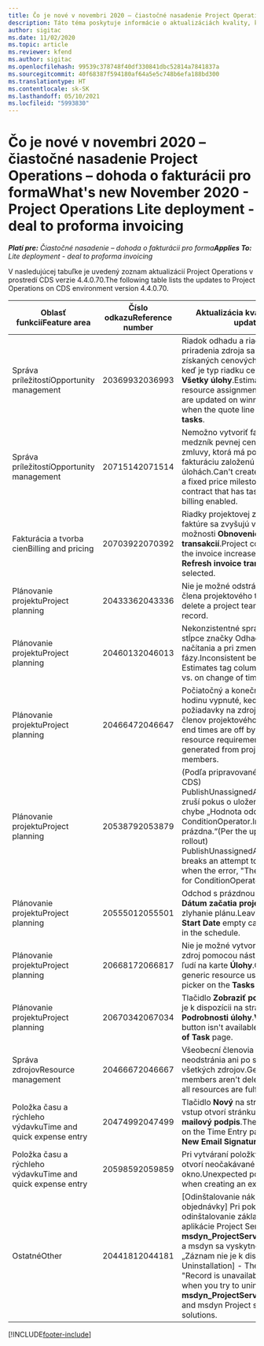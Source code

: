 ```yaml
---
title: Čo je nové v novembri 2020 – čiastočné nasadenie Project Operations – dohoda o fakturácii pro forma
description: Táto téma poskytuje informácie o aktualizáciách kvality, ktoré sú k dispozícii v čiastočnom nasadení Project Operations – dohoda o fakturácii pro forma z novembra 2020.
author: sigitac
ms.date: 11/02/2020
ms.topic: article
ms.reviewer: kfend
ms.author: sigitac
ms.openlocfilehash: 99539c378748f40df330841dbc52814a7841837a
ms.sourcegitcommit: 40f68387f594180af64a5e5c748b6efa188bd300
ms.translationtype: HT
ms.contentlocale: sk-SK
ms.lasthandoff: 05/10/2021
ms.locfileid: "5993830"
---
```

# <a name="whats-new-november-2020---project-operations-lite-deployment---deal-to-proforma-invoicing"></a><span data-ttu-id="23168-103">Čo je nové v novembri 2020 – čiastočné nasadenie Project Operations – dohoda o fakturácii pro forma</span><span class="sxs-lookup"><span data-stu-id="23168-103">What's new November 2020 - Project Operations Lite deployment - deal to proforma invoicing</span></span>

<span data-ttu-id="23168-104">_**Platí pre:** Čiastočné nasadenie – dohoda o fakturácii pro forma_</span><span class="sxs-lookup"><span data-stu-id="23168-104">_**Applies To:** Lite deployment - deal to proforma invoicing_</span></span>

<span data-ttu-id="23168-105">V nasledujúcej tabuľke je uvedený zoznam aktualizácií Project Operations v prostredí CDS verzie 4.4.0.70.</span><span class="sxs-lookup"><span data-stu-id="23168-105">The following table lists the updates to Project Operations on CDS environment version 4.4.0.70.</span></span>

| <span data-ttu-id="23168-106">Oblasť funkcií</span><span class="sxs-lookup"><span data-stu-id="23168-106">Feature area</span></span>                 | <span data-ttu-id="23168-107">Číslo odkazu</span><span class="sxs-lookup"><span data-stu-id="23168-107">Reference number</span></span> | <span data-ttu-id="23168-108">Aktualizácia kvality</span><span class="sxs-lookup"><span data-stu-id="23168-108">Quality update</span></span>                                                                                                                                                                    |
|------------------------------|------------------|-----------------------------------------------------------------------------------------------------------------------------------------------------------------------------------|
| <span data-ttu-id="23168-109"> Správa príležitostí</span><span class="sxs-lookup"><span data-stu-id="23168-109">Opportunity management</span></span>       | <span data-ttu-id="23168-110">2036993</span><span class="sxs-lookup"><span data-stu-id="23168-110">2036993</span></span>          | <span data-ttu-id="23168-111">Riadok odhadu a riadky zmlúv priradenia zdroja sa aktualizujú v získaných cenových ponukách, keď je typ riadku cenovej ponuky **Všetky úlohy**.</span><span class="sxs-lookup"><span data-stu-id="23168-111">Estimate line and resource   assignment contract lines are updated on winning quotes when the quote line   type is **All tasks**.</span></span>                                                 |
| <span data-ttu-id="23168-112"> Správa príležitostí</span><span class="sxs-lookup"><span data-stu-id="23168-112">Opportunity management</span></span>       | <span data-ttu-id="23168-113">2071514</span><span class="sxs-lookup"><span data-stu-id="23168-113">2071514</span></span>          | <span data-ttu-id="23168-114">Nemožno vytvoriť faktúru za medzník pevnej ceny v prípade zmluvy, ktorá má povolenú fakturáciu založenú na úlohách.</span><span class="sxs-lookup"><span data-stu-id="23168-114">Can't create an invoice for a   fixed price milestone on a contract that has task-based billing enabled.</span></span>                                                                          |
| <span data-ttu-id="23168-115">Fakturácia a tvorba cien</span><span class="sxs-lookup"><span data-stu-id="23168-115">Billing and pricing</span></span>          | <span data-ttu-id="23168-116">2070392</span><span class="sxs-lookup"><span data-stu-id="23168-116">2070392</span></span>          | <span data-ttu-id="23168-117">Riadky projektovej zmluvy na faktúre sa zvyšujú vždy po výbere možnosti **Obnovenie fakturačných transakcií**.</span><span class="sxs-lookup"><span data-stu-id="23168-117">Project contract lines on the   invoice increase every time **Refresh invoice transactions** is   selected.</span></span>                                                                       |
| <span data-ttu-id="23168-118">Plánovanie projektu</span><span class="sxs-lookup"><span data-stu-id="23168-118">Project planning</span></span>             | <span data-ttu-id="23168-119">2043336</span><span class="sxs-lookup"><span data-stu-id="23168-119">2043336</span></span>          | <span data-ttu-id="23168-120">Nie je možné odstrániť záznam člena projektového tímu.</span><span class="sxs-lookup"><span data-stu-id="23168-120">Unable to delete a project team member record.</span></span>                                                                                                                                    |
| <span data-ttu-id="23168-121">Plánovanie projektu</span><span class="sxs-lookup"><span data-stu-id="23168-121">Project planning</span></span>             | <span data-ttu-id="23168-122">2046013</span><span class="sxs-lookup"><span data-stu-id="23168-122">2046013</span></span>          | <span data-ttu-id="23168-123">Nekonzistentné správanie pre stĺpce značky Odhady počas načítania a pri zmene typu časovej fázy.</span><span class="sxs-lookup"><span data-stu-id="23168-123">Inconsistent behavior for   Estimates tag columns during load vs. on change of time-phase type.</span></span>                                                                                   |
| <span data-ttu-id="23168-124">Plánovanie projektu</span><span class="sxs-lookup"><span data-stu-id="23168-124">Project planning</span></span>             | <span data-ttu-id="23168-125">2046647</span><span class="sxs-lookup"><span data-stu-id="23168-125">2046647</span></span>          | <span data-ttu-id="23168-126">Počiatočný a konečný čas sú o hodinu vypnuté, keď sa požiadavky na zdroje generujú od členov projektového tímu.</span><span class="sxs-lookup"><span data-stu-id="23168-126">Start and end times are off by   an hour when resource requirements are generated from project team members.</span></span>                                                                      |
| <span data-ttu-id="23168-127">Plánovanie projektu</span><span class="sxs-lookup"><span data-stu-id="23168-127">Project planning</span></span>             | <span data-ttu-id="23168-128">2053879</span><span class="sxs-lookup"><span data-stu-id="23168-128">2053879</span></span>          | <span data-ttu-id="23168-129">(Podľa pripravovaného zavádzania CDS) PublishUnassignedAssignments zruší pokus o uloženie úlohy pri chybe „Hodnota odovzdaná pre ConditionOperator.In je prázdna.“</span><span class="sxs-lookup"><span data-stu-id="23168-129">(Per the upcoming CDS   rollout)   PublishUnassignedAssignments   breaks an attempt to save a task when  the error, "The   value passed for ConditionOperator.In is   empty."</span></span> |
| <span data-ttu-id="23168-130">Plánovanie projektu</span><span class="sxs-lookup"><span data-stu-id="23168-130">Project planning</span></span>             | <span data-ttu-id="23168-131">2055501</span><span class="sxs-lookup"><span data-stu-id="23168-131">2055501</span></span>          | <span data-ttu-id="23168-132">Odchod s prázdnou hodnotou **Dátum začatia projektu** spôsobí zlyhanie plánu.</span><span class="sxs-lookup"><span data-stu-id="23168-132">Leaving the **Project Start   Date** empty causes a failure in the schedule.</span></span>                                                                                                      |
| <span data-ttu-id="23168-133">Plánovanie projektu</span><span class="sxs-lookup"><span data-stu-id="23168-133">Project planning</span></span>             | <span data-ttu-id="23168-134">2066817</span><span class="sxs-lookup"><span data-stu-id="23168-134">2066817</span></span>          | <span data-ttu-id="23168-135">Nie je možné vytvoriť všeobecný zdroj pomocou nástroja na výber ľudí na karte **Úlohy**.</span><span class="sxs-lookup"><span data-stu-id="23168-135">Can't create a generic   resource   using the people picker on   the **Tasks** tab.</span></span>                                                                                               |
| <span data-ttu-id="23168-136">Plánovanie projektu</span><span class="sxs-lookup"><span data-stu-id="23168-136">Project planning</span></span>             | <span data-ttu-id="23168-137">2067034</span><span class="sxs-lookup"><span data-stu-id="23168-137">2067034</span></span>          | <span data-ttu-id="23168-138">Tlačidlo **Zobraziť podrobnosti** nie je k dispozícii na stránke **Podrobnosti úlohy**.</span><span class="sxs-lookup"><span data-stu-id="23168-138">**View Details** button isn't available on the **Details of Task** page.</span></span>                                                                                                         |
| <span data-ttu-id="23168-139">Správa zdrojov</span><span class="sxs-lookup"><span data-stu-id="23168-139">Resource management</span></span>          | <span data-ttu-id="23168-140">2046667</span><span class="sxs-lookup"><span data-stu-id="23168-140">2046667</span></span>          | <span data-ttu-id="23168-141">Všeobecní členovia tímu sa neodstránia ani po splnení všetkých zdrojov.</span><span class="sxs-lookup"><span data-stu-id="23168-141">Generic team members aren't   deleted even after all resources are fulfilled.</span></span>                                                                                                     |
| <span data-ttu-id="23168-142">Položka času a rýchleho výdavku</span><span class="sxs-lookup"><span data-stu-id="23168-142">Time and quick expense entry</span></span> | <span data-ttu-id="23168-143">2047499</span><span class="sxs-lookup"><span data-stu-id="23168-143">2047499</span></span>          | <span data-ttu-id="23168-144">Tlačidlo **Nový** na stránke Časový vstup otvorí stránku **Nový e-mailový podpis**.</span><span class="sxs-lookup"><span data-stu-id="23168-144">The **New** button on the Time   Entry page opens the **New Email Signature** page.</span></span>                                                                                               |
| <span data-ttu-id="23168-145">Položka času a rýchleho výdavku</span><span class="sxs-lookup"><span data-stu-id="23168-145">Time and quick expense entry</span></span> | <span data-ttu-id="23168-146">2059859</span><span class="sxs-lookup"><span data-stu-id="23168-146">2059859</span></span>          | <span data-ttu-id="23168-147">Pri vytváraní položky výdavkov sa otvorí neočakávané vyskakovacie okno.</span><span class="sxs-lookup"><span data-stu-id="23168-147">Unexpected   pop-up opens when creating an expense entry.</span></span>                                                                                                                         |
| <span data-ttu-id="23168-148">Ostatné</span><span class="sxs-lookup"><span data-stu-id="23168-148">Other</span></span>                        | <span data-ttu-id="23168-149">2044181</span><span class="sxs-lookup"><span data-stu-id="23168-149">2044181</span></span>          | <span data-ttu-id="23168-150">[Odinštalovanie nákupnej objednávky] Pri pokuse o odinštalovanie základných riešení aplikácie Project Service **msdyn_ProjectServiceCore_Patch** a msdyn sa vyskytne chyba „Záznam nie je k dispozícii“.</span><span class="sxs-lookup"><span data-stu-id="23168-150">[PO Uninstallation] - The error,   "Record is unavailable" occurs when you try to uninstall   **msdyn_ProjectServiceCore_Patch** and msdyn Project service core solutions.</span></span>        |


[!INCLUDE[footer-include](../../includes/footer-banner.md)]